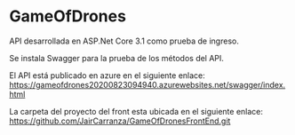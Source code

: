 # GameOfDrones
API desarrollada en ASP.Net Core 3.1 como prueba de ingreso.

Se instala Swagger para la prueba de los métodos del API.

El API está publicado en azure en el siguiente enlace:
https://gameofdrones20200823094940.azurewebsites.net/swagger/index.html

La carpeta del proyecto del front esta ubicada en el siguiente enlace:
https://github.com/JairCarranza/GameOfDronesFrontEnd.git
